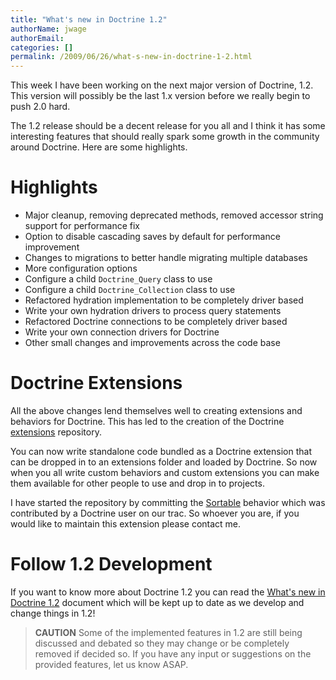 ```yaml
---
title: "What's new in Doctrine 1.2"
authorName: jwage
authorEmail:
categories: []
permalink: /2009/06/26/what-s-new-in-doctrine-1-2.html
---
```

This week I have been working on the next major version of Doctrine,
1.2. This version will possibly be the last 1.x version before we really
begin to push 2.0 hard.

The 1.2 release should be a decent release for you all and I think it
has some interesting features that should really spark some growth in
the community around Doctrine. Here are some highlights.

Highlights
==========

-   Major cleanup, removing deprecated methods, removed accessor string
    support for performance fix
-   Option to disable cascading saves by default for performance
    improvement
-   Changes to migrations to better handle migrating multiple databases
-   More configuration options
-   Configure a child `Doctrine_Query` class to use
-   Configure a child `Doctrine_Collection` class to use
-   Refactored hydration implementation to be completely driver based
-   Write your own hydration drivers to process query statements
-   Refactored Doctrine connections to be completely driver based
-   Write your own connection drivers for Doctrine
-   Other small changes and improvements across the code base

Doctrine Extensions
===================

All the above changes lend themselves well to creating extensions and
behaviors for Doctrine. This has led to the creation of the Doctrine
[extensions](https://www.doctrine-project.org/extensions) repository.

You can now write standalone code bundled as a Doctrine extension that
can be dropped in to an extensions folder and loaded by Doctrine. So now
when you all write custom behaviors and custom extensions you can make
them available for other people to use and drop in to projects.

I have started the repository by committing the
[Sortable](https://www.doctrine-project.org/extension/Sortable/1_2-1_0)
behavior which was contributed by a Doctrine user on our trac. So
whoever you are, if you would like to maintain this extension please
contact me.

Follow 1.2 Development
======================

If you want to know more about Doctrine 1.2 you can read the [What's new
in Doctrine 1.2](https://www.doctrine-project.org/upgrade/1_2) document
which will be kept up to date as we develop and change things in 1.2!

> **CAUTION** Some of the implemented features in 1.2 are still being
> discussed and debated so they may change or be completely removed if
> decided so. If you have any input or suggestions on the provided
> features, let us know ASAP.
